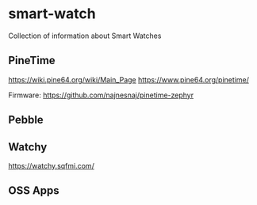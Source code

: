 # smart-watch
Collection of information about Smart Watches


## PineTime
https://wiki.pine64.org/wiki/Main_Page
https://www.pine64.org/pinetime/

Firmware:
https://github.com/najnesnaj/pinetime-zephyr


## Pebble


## Watchy
https://watchy.sqfmi.com/


## OSS Apps

